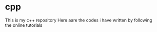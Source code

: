 # cpp
 This is my c++ repository
 Here aare the codes i have written by following the online tutorials
 
